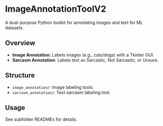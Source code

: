 # ImageAnnotationToolV2
A dual-purpose Python toolkit for annotating images and text for ML datasets.

## Overview
- **Image Annotation**: Labels images (e.g., cats/dogs) with a Tkinter GUI.
- **Sarcasm Annotation**: Labels text as Sarcastic, Not Sarcastic, or Unsure.

## Structure
- `image_annotation/`: Image labeling tools.
- `sarcasm_annotation/`: Text sarcasm labeling tool.

## Usage
See subfolder READMEs for details.
